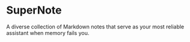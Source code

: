 # SuperNote
A diverse collection of Markdown notes that serve as your most reliable assistant when memory fails you.
